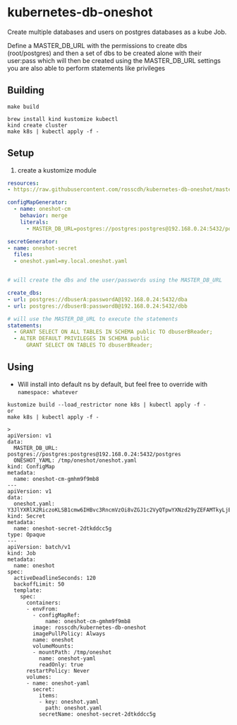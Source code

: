 # kubernetes-db-oneshot

Create multiple databases and users on postgres databases as a kube Job.

Define a MASTER_DB_URL with the permissions to create dbs (root/postgres)
and then a set of dbs to be created alone with their user:pass which will then be created using the MASTER_DB_URL settings
you are also able to perform statements like privileges

## Building

```
make build

brew install kind kustomize kubectl
kind create cluster
make k8s | kubectl apply -f -
```

## Setup

1. create a kustomize module

```kustomization.yaml
resources:
- https://raw.githubusercontent.com/rosscdh/kubernetes-db-oneshot/master/k8s/kustomization.yaml

configMapGenerator:
  - name: oneshot-cm
    behavior: merge
    literals:
      - MASTER_DB_URL=postgres://postgres:postgres@192.168.0.24:5432/postgres

secretGenerator:
- name: oneshot-secret
  files:
  - oneshot.yaml=my.local.oneshot.yaml
```

```my.local.oneshot.yaml

# will create the dbs and the user/passwords using the MASTER_DB_URL

create_dbs:
- url: postgres://dbuserA:passwordA@192.168.0.24:5432/dba
- url: postgres://dbuserB:passwordB@192.168.0.24:5432/dbb

# will use the MASTER_DB_URL to execute the statements
statements:
  - GRANT SELECT ON ALL TABLES IN SCHEMA public TO dbuserBReader;
  - ALTER DEFAULT PRIVILEGES IN SCHEMA public
      GRANT SELECT ON TABLES TO dbuserBReader;
```

## Using

* Will install into default ns by default, but feel free to override with `namespace: whatever`

```
kustomize build --load_restrictor none k8s | kubectl apply -f -
or
make k8s | kubectl apply -f -

>
apiVersion: v1
data:
  MASTER_DB_URL: postgres://postgres:postgres@192.168.0.24:5432/postgres
  ONESHOT_YAML: /tmp/oneshot/oneshot.yaml
kind: ConfigMap
metadata:
  name: oneshot-cm-gmhm9f9mb8
---
apiVersion: v1
data:
  oneshot.yaml: Y3JlYXRlX2RiczoKLSB1cmw6IHBvc3RncmVzOi8vZGJ1c2VyQTpwYXNzd29yZEFAMTkyLjE2OC4wLjI0OjU0MzIvZGJhCi0gdXJsOiBwb3N0Z3JlczovL2RidXNlckI6cGFzc3dvcmRCQDE5Mi4xNjguMC4yNDo1NDMyL2RiYgpzdGF0ZW1lbnRzOgogIC0gR1JBTlQgU0VMRUNUIE9OIEFMTCBUQUJMRVMgSU4gU0NIRU1BIHB1YmxpYyBUTyBkYnVzZXJCUmVhZGVyOwogIC0gQUxURVIgREVGQVVMVCBQUklWSUxFR0VTIElOIFNDSEVNQSBwdWJsaWMKICAgICAgR1JBTlQgU0VMRUNUIE9OIFRBQkxFUyBUTyBkYnVzZXJCUmVhZGVyOw==
kind: Secret
metadata:
  name: oneshot-secret-2dtkddcc5g
type: Opaque
---
apiVersion: batch/v1
kind: Job
metadata:
  name: oneshot
spec:
  activeDeadlineSeconds: 120
  backoffLimit: 50
  template:
    spec:
      containers:
      - envFrom:
        - configMapRef:
            name: oneshot-cm-gmhm9f9mb8
        image: rosscdh/kubernetes-db-oneshot
        imagePullPolicy: Always
        name: oneshot
        volumeMounts:
        - mountPath: /tmp/oneshot
          name: oneshot-yaml
          readOnly: true
      restartPolicy: Never
      volumes:
      - name: oneshot-yaml
        secret:
          items:
          - key: oneshot.yaml
            path: oneshot.yaml
          secretName: oneshot-secret-2dtkddcc5g
```
